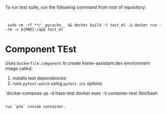 To run test suite, run the following command from root of repository:

```


 sudo rm -rf **/__pycache__ && docker build -t test_ml .& docker run --rm -v ${PWD}:/app test_ml

 ```

 # Component TEst
 Uses `Dockerfile.component` to create home-assistant:dev environment image called:
 1. installs test dependencies
 2. runs `pytest-watch` using `pytest.ini` options

 `docker-compose up -d hass-test
 docker exec -it container-test /bin/bash



 ```

 run `ptw` inside container.